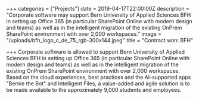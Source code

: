 +++
categories = ["Projects"]
date = 2019-04-17T22:00:00Z
description = "Corporate software may support Bern University of Applied Sciences BFH in setting up Office 365 (in particular SharePoint Online with modern design and teams) as well as in the intelligent migration of the existing OnPrem SharePoint environment with over 2,000 workspaces."
image = "/uploads/bfh_logo_c_de_75_rgb-300x144.jpeg"
title = "Contract won: BFH"

+++
Corporate software is allowed to support Bern University of Applied Sciences BFH in setting up Office 365 (in particular SharePoint Online with modern design and teams) as well as in the intelligent migration of the existing OnPrem SharePoint environment with over 2,000 workspaces.  
Based on the cloud experiences, best practices and the AI-supported apps "Bernie the Bot" and Intelligent Files, a value-added and agile solution is to be made available to the approximately 9,000 students and employees.